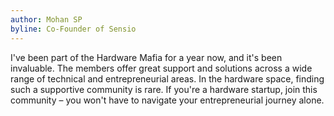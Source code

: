 ```yaml
---
author: Mohan SP
byline: Co-Founder of Sensio
---
```

I've been part of the Hardware Mafia for a year now, and it's been invaluable. The members offer great support and solutions across a wide range of technical and entrepreneurial areas. In the hardware space, finding such a supportive community is rare. If you're a hardware startup, join this community – you won't have to navigate your entrepreneurial journey alone.